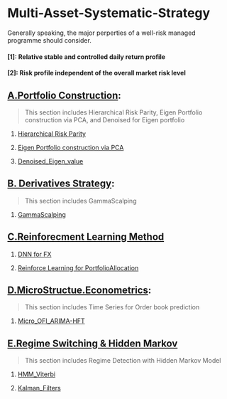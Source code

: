 # Multi-Asset-Systematic-Strategy
Generally speaking, the major perperties of a well-risk managed programme should consider.

#### [1]: Relative stable and controlled daily return profile
#### [2]: Risk profile independent of the overall market risk level

## [A.Portfolio Construction](https://github.com/michaelsyao/Multi-Asset-Systematic-Strategy/tree/main/SectionA.Portfolio%20Construction):
> This section includes Hierarchical Risk Parity, Eigen Portfolio construction via PCA, and Denoised for Eigen portfolio
1.  [Hierarchical Risk Parity](https://github.com/michaelsyao/Multi-Asset-Systematic-Strategy/blob/main/SectionA.Portfolio%20Construction/01.PF_Hierarchical%20Risk%20Parity.ipynb)

2. [Eigen Portfolio construction via PCA](https://github.com/michaelsyao/Multi-Asset-Systematic-Strategy/blob/main/SectionA.Portfolio%20Construction/02.PF_Eigen.PCA.ipynb)

3. [Denoised_Eigen_value](https://github.com/michaelsyao/Multi-Asset-Systematic-Strategy/blob/main/SectionA.Portfolio%20Construction/03.PF_Denoised_Eigen_value.py)

## [B. Derivatives Strategy](https://github.com/michaelsyao/Multi-Asset-Systematic-Strategy/tree/main/SectionB.Derivatives%20Strategy/01.Gamma%20Scalping):
> This section includes GammaScalping
1.  [GammaScalping](https://github.com/michaelsyao/Multi-Asset-Systematic-Strategy/blob/main/SectionB.Derivatives%20Strategy/01.Gamma%20Scalping/Strategy1_ShortStrangle.m)

## [C.Reinforecment Learning Method](https://github.com/michaelsyao/Multi-Asset-Systematic-Strategy/tree/main/SectionC.ReinforementLearning.DNN)
1. [DNN for FX](https://github.com/michaelsyao/Multi-Asset-Systematic-Strategy/blob/main/SectionC.ReinforementLearning.DNN/01_DenseNeutralNetwork_FX.ipynb)

2. [Reinforce Learning for PortfolioAllocation](https://github.com/michaelsyao/Multi-Asset-Systematic-Strategy/blob/main/SectionC.ReinforementLearning.DNN/PortfolioAllocation.ipynb)

## [D.MicroStructue.Econometrics](https://github.com/michaelsyao/Multi-Asset-Systematic-Strategy/tree/main/SectionD.MicroStructue.Econometrics):
> This section includes Time Series for Order book prediction
1.  [Micro_OFI_ARIMA-HFT](https://github.com/michaelsyao/Multi-Asset-Systematic-Strategy/blob/main/SectionD.MicroStructue.Econometrics/01.Micro_OFI_ARIMA-HFT.ipynb)


## [E.Regime Switching & Hidden Markov](https://github.com/michaelsyao/Multi-Asset-Systematic-Strategy/tree/main/SectionE.RegimeDetection)
> This section includes Regime Detection with Hidden Markov Model
1.  [HMM_Viterbi](https://github.com/michaelsyao/Multi-Asset-Systematic-Strategy/blob/main/SectionE.RegimeDetection/01.HMM_Viterbi.ipynb)

2.  [Kalman_Filters](https://github.com/michaelsyao/Multi-Asset-Systematic-Strategy/blob/main/SectionE.RegimeDetection/02.Kalman_Filters.ipynb)


